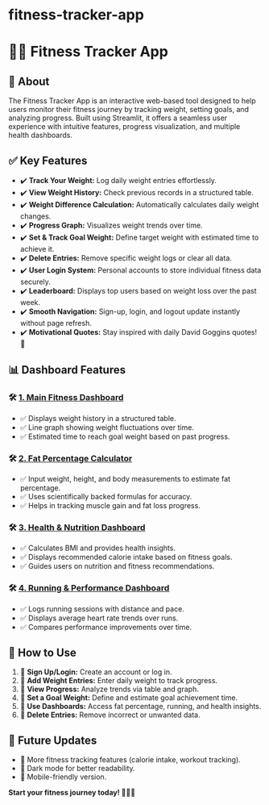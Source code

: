 # fitness-tracker-app
<h1>🏋️‍♂️ Fitness Tracker App</h1>

<h2>📌 About</h2>
<p>The Fitness Tracker App is an interactive web-based tool designed to help users monitor their fitness journey by tracking weight, setting goals, and analyzing progress. Built using Streamlit, it offers a seamless user experience with intuitive features, progress visualization, and multiple health dashboards.</p>

<h2>✅ Key Features</h2>
<ul>
  <li>✔️ <b>Track Your Weight:</b> Log daily weight entries effortlessly.</li>
  <li>✔️ <b>View Weight History:</b> Check previous records in a structured table.</li>
  <li>✔️ <b>Weight Difference Calculation:</b> Automatically calculates daily weight changes.</li>
  <li>✔️ <b>Progress Graph:</b> Visualizes weight trends over time.</li>
  <li>✔️ <b>Set & Track Goal Weight:</b> Define target weight with estimated time to achieve it.</li>
  <li>✔️ <b>Delete Entries:</b> Remove specific weight logs or clear all data.</li>
  <li>✔️ <b>User Login System:</b> Personal accounts to store individual fitness data securely.</li>
  <li>✔️ <b>Leaderboard:</b> Displays top users based on weight loss over the past week.</li>
  <li>✔️ <b>Smooth Navigation:</b> Sign-up, login, and logout update instantly without page refresh.</li>
  <li>✔️ <b>Motivational Quotes:</b> Stay inspired with daily David Goggins quotes! 💪</li>
</ul>

<h2>📊 Dashboard Features</h2>
<h3>🛠️ <u>1. Main Fitness Dashboard</u></h3>
<ul>
  <li>✅ Displays weight history in a structured table.</li>
  <li>✅ Line graph showing weight fluctuations over time.</li>
  <li>✅ Estimated time to reach goal weight based on past progress.</li>
</ul>

<h3>🛠️ <u>2. Fat Percentage Calculator</u></h3>
<ul>
  <li>✅ Input weight, height, and body measurements to estimate fat percentage.</li>
  <li>✅ Uses scientifically backed formulas for accuracy.</li>
  <li>✅ Helps in tracking muscle gain and fat loss progress.</li>
</ul>

<h3>🛠️ <u>3. Health & Nutrition Dashboard</u></h3>
<ul>
  <li>✅ Calculates BMI and provides health insights.</li>
  <li>✅ Displays recommended calorie intake based on fitness goals.</li>
  <li>✅ Guides users on nutrition and fitness recommendations.</li>
</ul>

<h3>🛠️ <u>4. Running & Performance Dashboard</u></h3>
<ul>
  <li>✅ Logs running sessions with distance and pace.</li>
  <li>✅ Displays average heart rate trends over runs.</li>
  <li>✅ Compares performance improvements over time.</li>
</ul>

<h2>📖 How to Use</h2>
<ol>
  <li>🔹 <b>Sign Up/Login:</b> Create an account or log in.</li>
  <li>🔹 <b>Add Weight Entries:</b> Enter daily weight to track progress.</li>
  <li>🔹 <b>View Progress:</b> Analyze trends via table and graph.</li>
  <li>🔹 <b>Set a Goal Weight:</b> Define and estimate goal achievement time.</li>
  <li>🔹 <b>Use Dashboards:</b> Access fat percentage, running, and health insights.</li>
  <li>🔹 <b>Delete Entries:</b> Remove incorrect or unwanted data.</li>
</ol>

<h2>🚀 Future Updates</h2>
<ul>
  <li>📌 More fitness tracking features (calorie intake, workout tracking).</li>
  <li>📌 Dark mode for better readability.</li>
  <li>📌 Mobile-friendly version.</li>
</ul>

<p><b>Start your fitness journey today! 🏃‍♂️🔥</b></p>

